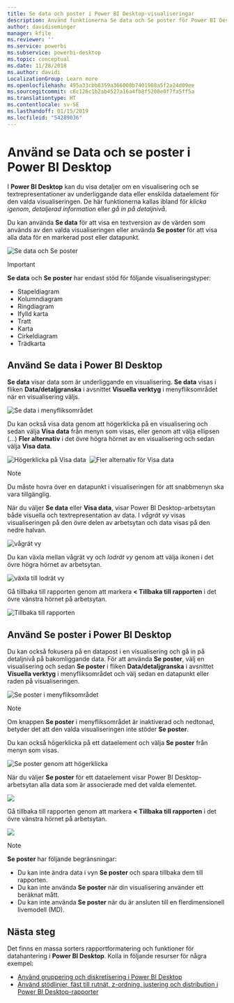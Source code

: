 ```yaml
---
title: Se data och poster i Power BI Desktop-visualiseringar
description: Använd funktionerna Se data och Se poster för Power BI Desktop för att gå in på detaljnivå
author: davidiseminger
manager: kfile
ms.reviewer: ''
ms.service: powerbi
ms.subservice: powerbi-desktop
ms.topic: conceptual
ms.date: 11/28/2018
ms.author: davidi
LocalizationGroup: Learn more
ms.openlocfilehash: 495a33cbb8359a366008b7401988a5f2a24d09ee
ms.sourcegitcommit: c8c126c1b2ab4527a16a4fb8f5208e0f7fa5ff5a
ms.translationtype: HT
ms.contentlocale: sv-SE
ms.lasthandoff: 01/15/2019
ms.locfileid: "54289036"
---
```

# <a name="use-see-data-and-see-records-in-power-bi-desktop"></a>Använd se Data och se poster i Power BI Desktop
I **Power BI Desktop** kan du visa detaljer om en visualisering och se textrepresentationer av underliggande data eller enskilda dataelement för den valda visualiseringen. De här funktionerna kallas ibland för *klicka igenom*, *detaljerad information* eller *gå in på detaljnivå*.

Du kan använda **Se data** för att visa en textversion av de värden som används av den valda visualiseringen eller använda **Se poster** för att visa alla data för en markerad post eller datapunkt. 

![Se data och Se poster](media/desktop-see-data-see-records/see-data-record.png)

>[!IMPORTANT]
>**Se data** och **Se poster** har endast stöd för följande visualiseringstyper:
>  - Stapeldiagram
>  - Kolumndiagram
>  - Ringdiagram
>  - Ifylld karta
>  - Tratt
>  - Karta
>  - Cirkeldiagram
>  - Trädkarta

## <a name="use-see-data-in-power-bi-desktop"></a>Använd Se data i Power BI Desktop

**Se data** visar data som är underliggande en visualisering. **Se data** visas i fliken **Data/detaljgranska** i avsnittet **Visuella verktyg** i menyfliksområdet när en visualisering väljs.

![Se data i menyfliksområdet](media/desktop-see-data-see-records/see-data1.png)

Du kan också visa data genom att högerklicka på en visualisering och sedan välja **Visa data** från menyn som visas, eller genom att välja ellipsen (...) **Fler alternativ** i det övre högra hörnet av en visualisering och sedan välja **Visa data**.

![Högerklicka på Visa data](media/desktop-see-data-see-records/see-data2.png)&nbsp;&nbsp;![Fler alternativ för Visa data](media/desktop-see-data-see-records/see-data3.png)

> [!NOTE]
> Du måste hovra över en datapunkt i visualiseringen för att snabbmenyn ska vara tillgänglig.

När du väljer **Se data** eller **Visa data**, visar Power BI Desktop-arbetsytan både visuella och textrepresentation av data. I *vågrät vy* visas visualiseringen på den övre delen av arbetsytan och data visas på den nedre halvan. 

![vågrät vy](media/desktop-see-data-see-records/see-data4a.png)

Du kan växla mellan vågrät vy och *lodrät vy* genom att välja ikonen i det övre högra hörnet av arbetsytan.

![växla till lodrät vy](media/desktop-see-data-see-records/see-data4.png)

Gå tillbaka till rapporten genom att markera **< Tillbaka till rapporten** i det övre vänstra hörnet på arbetsytan.

![Tillbaka till rapporten](media/desktop-see-data-see-records/see-data5.png)

## <a name="use-see-records-in-power-bi-desktop"></a>Använd Se poster i Power BI Desktop

Du kan också fokusera på en datapost i en visualisering och gå in på detaljnivå på bakomliggande data. För att använda **Se poster**, välj en visualisering och sedan **Se poster** i fliken **Data/detaljgranska** i avsnittet **Visuella verktyg** i menyfliksområdet och välj sedan en datapunkt eller raden på visualiseringen. 

![Se poster i menyfliksområdet](media/desktop-see-data-see-records/see-record1.png)

> [!NOTE]
> Om knappen **Se poster** i menyfliksområdet är inaktiverad och nedtonad, betyder det att den valda visualiseringen inte stöder **Se poster**.

Du kan också högerklicka på ett dataelement och välja **Se poster** från menyn som visas.

![Se poster genom att högerklicka](media/desktop-see-data-see-records/see-record2.png)

När du väljer **Se poster** för ett dataelement visar Power BI Desktop-arbetsytan alla data som är associerade med det valda elementet. 

![](media/desktop-see-data-see-records/see-record3.png)

Gå tillbaka till rapporten genom att markera **< Tillbaka till rapporten** i det övre vänstra hörnet på arbetsytan.

![](media/desktop-see-data-see-records/see-record4.png)

> [!NOTE]
>**Se poster** har följande begränsningar:
> - Du kan inte ändra data i vyn **Se poster** och spara tillbaka dem till rapporten.
> - Du kan inte använda **Se poster** när din visualisering använder ett beräknat mått.
> - Du kan inte använda **Se poster** när du är ansluten till en flerdimensionell livemodell (MD).

## <a name="next-steps"></a>Nästa steg
Det finns en massa sorters rapportformatering och funktioner för datahantering i **Power BI Desktop**. Kolla in följande resurser för några exempel:

* [Använd gruppering och diskretisering i Power BI Desktop](desktop-grouping-and-binning.md)
* [Använd stödlinjer, fäst till rutnät, z-ordning, justering och distribution i Power BI Desktop-rapporter](desktop-gridlines-snap-to-grid.md)

